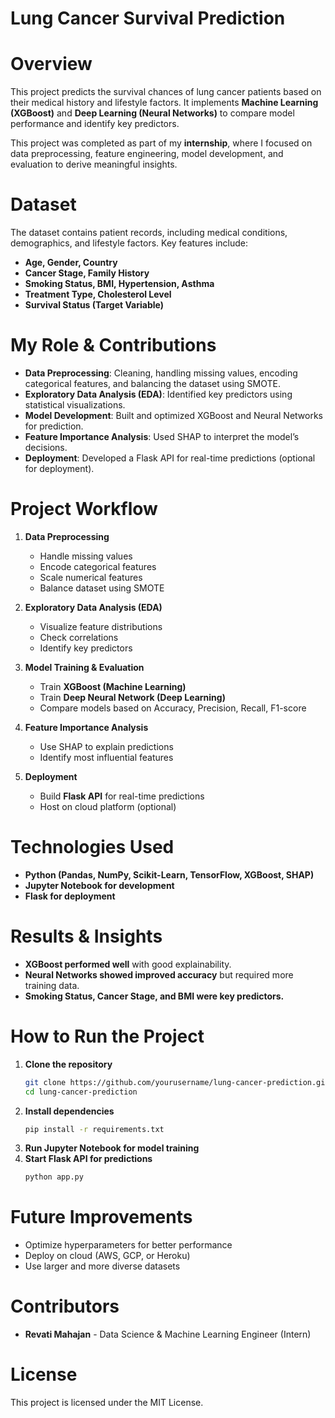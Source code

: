 # Lung Cancer Survival Prediction #

# Overview
This project predicts the survival chances of lung cancer patients based on their medical history and lifestyle factors. It implements **Machine Learning (XGBoost)** and **Deep Learning (Neural Networks)** to compare model performance and identify key predictors.

This project was completed as part of my **internship**, where I focused on data preprocessing, feature engineering, model development, and evaluation to derive meaningful insights.

# Dataset
The dataset contains patient records, including medical conditions, demographics, and lifestyle factors. Key features include:
- **Age, Gender, Country**
- **Cancer Stage, Family History**
- **Smoking Status, BMI, Hypertension, Asthma**
- **Treatment Type, Cholesterol Level**
- **Survival Status (Target Variable)**

# My Role & Contributions
- **Data Preprocessing**: Cleaning, handling missing values, encoding categorical features, and balancing the dataset using SMOTE.
- **Exploratory Data Analysis (EDA)**: Identified key predictors using statistical visualizations.
- **Model Development**: Built and optimized XGBoost and Neural Networks for prediction.
- **Feature Importance Analysis**: Used SHAP to interpret the model’s decisions.
- **Deployment**: Developed a Flask API for real-time predictions (optional for deployment).

# Project Workflow
1. **Data Preprocessing**  
   - Handle missing values
   - Encode categorical features
   - Scale numerical features
   - Balance dataset using SMOTE

2. **Exploratory Data Analysis (EDA)**  
   - Visualize feature distributions
   - Check correlations
   - Identify key predictors

3. **Model Training & Evaluation**  
   - Train **XGBoost (Machine Learning)**
   - Train **Deep Neural Network (Deep Learning)**
   - Compare models based on Accuracy, Precision, Recall, F1-score

4. **Feature Importance Analysis**  
   - Use SHAP to explain predictions
   - Identify most influential features

5. **Deployment**  
   - Build **Flask API** for real-time predictions
   - Host on cloud platform (optional)

# Technologies Used
- **Python (Pandas, NumPy, Scikit-Learn, TensorFlow, XGBoost, SHAP)**
- **Jupyter Notebook for development**
- **Flask for deployment**

# Results & Insights
- **XGBoost performed well** with good explainability.
- **Neural Networks showed improved accuracy** but required more training data.
- **Smoking Status, Cancer Stage, and BMI were key predictors.**

# How to Run the Project
1. **Clone the repository**
   ```sh
   git clone https://github.com/yourusername/lung-cancer-prediction.git
   cd lung-cancer-prediction
   ```
2. **Install dependencies**
   ```sh
   pip install -r requirements.txt
   ```
3. **Run Jupyter Notebook for model training**
4. **Start Flask API for predictions**
   ```sh
   python app.py
   ```

# Future Improvements
- Optimize hyperparameters for better performance
- Deploy on cloud (AWS, GCP, or Heroku)
- Use larger and more diverse datasets

# Contributors
- **Revati Mahajan** - Data Science & Machine Learning Engineer (Intern)

# License
This project is licensed under the MIT License.

